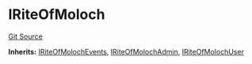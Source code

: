 # IRiteOfMoloch
[Git Source](https://github.com/bitbeckers/RiteOfMoloch-v1.0/blob/b5061029ecd18fcdad4a31307cf3f098d7bae269/src/interfaces/IROM.sol)

**Inherits:**
[IRiteOfMolochEvents](/src/interfaces/IROMEvents.sol/interface.IRiteOfMolochEvents.md), [IRiteOfMolochAdmin](/src/interfaces/IROMAdmin.sol/interface.IRiteOfMolochAdmin.md), [IRiteOfMolochUser](/src/interfaces/IROMUser.sol/interface.IRiteOfMolochUser.md)


